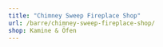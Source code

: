```yaml
---
title: "Chimney Sweep Fireplace Shop"
url: /barre/chimney-sweep-fireplace-shop/
shop: Kamine & Öfen
---
```

